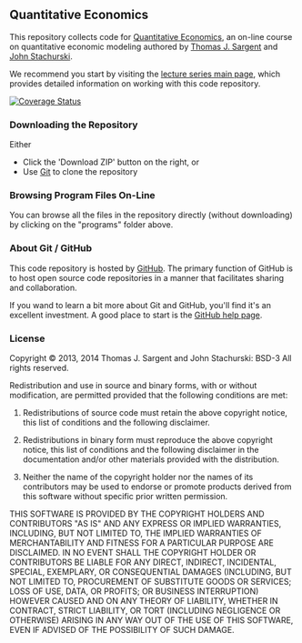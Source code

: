 
## Quantitative Economics 

This repository collects code for [Quantitative Economics](http://quant-econ.net),  an on-line course on quantitative economic modeling authored by [Thomas J. Sargent](https://files.nyu.edu/ts43/public/) and [John Stachurski](http://johnstachurski.net).

We recommend you start by visiting the [lecture series main page](http://quant-econ.net), which provides detailed information on working with this code repository.

[![Coverage Status](https://img.shields.io/coveralls/spencerlyon2/quant-econ.svg)](https://coveralls.io/r/spencerlyon2/quant-econ)

### Downloading the Repository

Either

* Click the 'Download ZIP' button on the right, or
* Use [Git](https://help.github.com) to clone the repository

### Browsing Program Files On-Line

You can browse all the files in the repository directly (without downloading) by clicking on the "programs" folder above.


### About Git / GitHub

This code repository is hosted by [GitHub](http://github.com).  The primary function of GitHub is to host open source code repositories in a manner that facilitates sharing and collaboration.  

If you wand to learn a bit more about Git and GitHub, you'll find it's an excellent investment. A good place to start is the [GitHub help page](https://help.github.com/).

### License

Copyright © 2013, 2014 Thomas J. Sargent and John Stachurski: BSD-3
All rights reserved.

Redistribution and use in source and binary forms, with or without
modification, are permitted provided that the following conditions are met:

1. Redistributions of source code must retain the above copyright notice, this
   list of conditions and the following disclaimer.

2. Redistributions in binary form must reproduce the above copyright
  notice, this list of conditions and the following disclaimer in the
  documentation and/or other materials provided with the distribution.

3. Neither the name of the copyright holder nor the names of its
 contributors may be used to endorse or promote products derived from
 this software without specific prior written permission.

 THIS SOFTWARE IS PROVIDED BY THE COPYRIGHT HOLDERS AND CONTRIBUTORS
 "AS IS" AND ANY EXPRESS OR IMPLIED WARRANTIES, INCLUDING, BUT NOT
 LIMITED TO, THE IMPLIED WARRANTIES OF MERCHANTABILITY AND FITNESS FOR
 A PARTICULAR PURPOSE ARE DISCLAIMED. IN NO EVENT SHALL THE COPYRIGHT
 HOLDER OR CONTRIBUTORS BE LIABLE FOR ANY DIRECT, INDIRECT,
 INCIDENTAL, SPECIAL, EXEMPLARY, OR CONSEQUENTIAL DAMAGES (INCLUDING,
 BUT NOT LIMITED TO, PROCUREMENT OF SUBSTITUTE GOODS OR SERVICES; LOSS
 OF USE, DATA, OR PROFITS; OR BUSINESS INTERRUPTION) HOWEVER CAUSED
 AND ON ANY THEORY OF LIABILITY, WHETHER IN CONTRACT, STRICT
 LIABILITY, OR TORT (INCLUDING NEGLIGENCE OR OTHERWISE) ARISING IN ANY
 WAY OUT OF THE USE OF THIS SOFTWARE, EVEN IF ADVISED OF THE
 POSSIBILITY OF SUCH DAMAGE.
